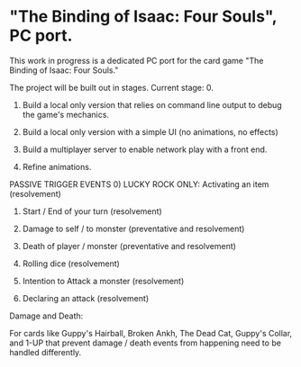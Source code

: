 # "The Binding of Isaac: Four Souls", PC port.

This work in progress is a dedicated PC port for the card game "The Binding of Isaac: Four Souls."

The project will be built out in stages. Current stage: 0.

1) Build a local only version that relies on command line output to debug the game's mechanics.

2) Build a local only version with a simple UI (no animations, no effects)

3) Build a multiplayer server to enable network play with a front end. 

4) Refine animations. 



PASSIVE TRIGGER EVENTS
0) LUCKY ROCK ONLY: Activating an item (resolvement)

1) Start / End of your turn (resolvement)

2) Damage to self / to monster (preventative and resolvement)

3) Death of player / monster (preventative and resolvement)

4) Rolling dice (resolvement)

5) Intention to Attack a monster (resolvement)

6) Declaring an attack (resolvement)


Damage and Death: 

For cards like Guppy's Hairball, Broken Ankh, The Dead Cat, Guppy's Collar, and 1-UP that prevent damage / death events 
from happening need to be handled differently.